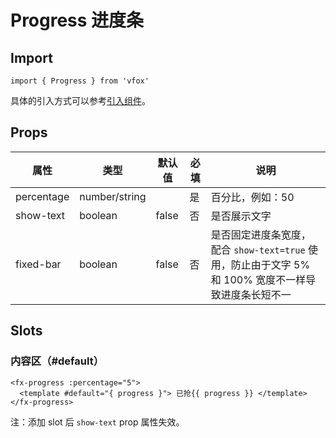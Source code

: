 # Progress 进度条

## Import

```
import { Progress } from 'vfox'
```

具体的引入方式可以参考[引入组件](../index.md#引入组件)。

## Props

| 属性       | 类型          | 默认值 | 必填 | 说明                                                                                                 |
| ---------- | ------------- | ------ | ---- | ---------------------------------------------------------------------------------------------------- |
| percentage | number/string |        | 是   | 百分比，例如：50                                                                                     |
| show-text  | boolean       | false  | 否   | 是否展示文字                                                                                         |
| fixed-bar  | boolean       | false  | 否   | 是否固定进度条宽度，配合 `show-text=true` 使用，防止由于文字 5% 和 100% 宽度不一样导致进度条长短不一 |

## Slots

### 内容区（#default）

```
<fx-progress :percentage="5">
  <template #default="{ progress }"> 已抢{{ progress }} </template>
</fx-progress>
```

注：添加 slot 后 `show-text` prop 属性失效。
